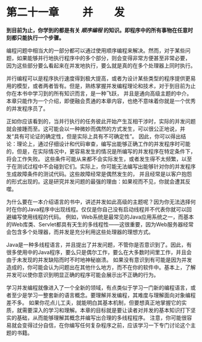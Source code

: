 # 第二十一章 　　并　　发

**到目前为止，你学到的都是有关 _顺序编程_ 的知识。即程序中的所有事物在任意时刻都只能执行一个步骤。**

编程问题中相当大的一部分都可以通过使用顺序编程来解决。然而，对于某些问题，如果能够并行地执行程序中的多个部分，则会变得非常方便甚至非常必要，
因为这些部分要么看起来在并发地执行，要么就是真的在多个处理器上同时执行。

并行编程可以是程序执行速度得到极大提高，或者为设计某些类型的程序提供更易用的模型，或者两者皆有。但是，熟练掌握并发编程理论和技术，对于到目前为止你在本书中学习到的所有知识而言，是一种飞跃，
并且是通向高级主题的中介。本章只能作为一个介绍，即便融会贯通的本章内容，也绝不意味着你就是一个优秀的并发程序员了。

正如你应该看到的，当并行执行的任务彼此开始产生互相干涉时，实际的并发问题就会接踵而至。这可能会以一种微妙而偶然的方式发生，可以很公正地说，并发“具有可论证的确定性，但是实际上具有不可确定性”。
因此，你可以得出结论：理论上，通过仔细设计和代码审查，编写出能够正确工作的并发程序时可能的，但是，在实际情况中，更容易发生的情况是所编写的并发程序在特定条件下，将会工作失败。
这些条件可能从来都不会实际发生，或者发生得不太频繁，以至于在测试过程中不会碰到它们。实际上，你可能无法编写出能够针对你的并发程序生成故障条件的测试代码。这些故障经常是偶然发生的，
并且经常是以客户抱怨的形式出现的。这是研究并发问题的最强的理由：如果视而不见，你就会遭其反噬。

为什么要在一本介绍语言的书中，讲述并发如此高级的主题呢？因为你无法选择何时在你的Java程序中出现线程。仅仅是你自己没有启动线程并不代表你就可以回避编写使用线程的代码。
例如，Web系统是最常见的Java应用系统之一，而基本的Web库类、Servlet都具有天生的多线程性——这很重要，因为Web服务器经常会包含多个处理器，而并发是充分利用这些处理器的理想方式。

Java是一种多线程语言，并且提出了并发问题，不管你是否意识到了。因此，有很多使用中的Java程序，要么只是偶尔工作，要么在大多数时间里工作，并且会由于未发现的并发缺陷而时不时地神秘崩溃。
如果没有意识到有可能是因为并发造成的，你可能会认为问题出在其他什么地方，而不在你的软件中。基本上，了解并发可以使你意识到明显正确的程序可能会展示出不正确的行为。

学习并发编程就像进入了一个全新的领域，有点类似于学习一门新的编程语言，或者至少是学习一整套新的语言概念。要理解并发编程，其难度与理解面向对象编程差不多。
如果你花点儿工夫，就能明白其基本机制，但要想真正地掌握它的实质，就需要深入的学习和理解。本章的目标就是要让读者对并发的基本知识打下坚实的基础，从而能够理解其概念并编写出合理的多线程程序。
注意，你可能很容易就会变得过分自信，在你编写任何复杂程序之前，应该学习一下专门讨论这个主题的书籍。

